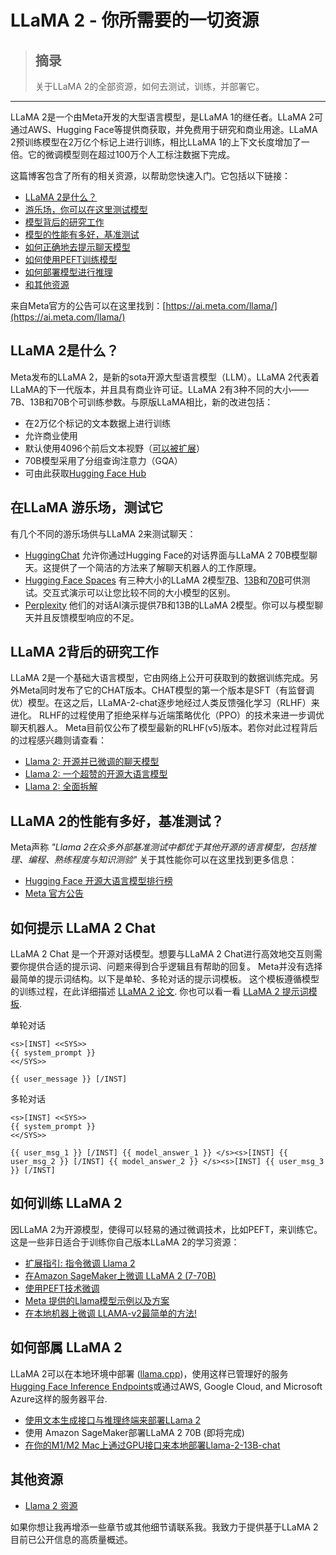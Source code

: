 # LLaMA 2 - 你所需要的一切资源

> ## 摘录
> 关于LLaMA 2的全部资源，如何去测试，训练，并部署它。

---
LLaMA 2是一个由Meta开发的大型语言模型，是LLaMA 1的继任者。LLaMA 2可通过AWS、Hugging Face等提供商获取，并免费用于研究和商业用途。LLaMA 2预训练模型在2万亿个标记上进行训练，相比LLaMA 1的上下文长度增加了一倍。它的微调模型则在超过100万个人工标注数据下完成。

这篇博客包含了所有的相关资源，以帮助您快速入门。它包括以下链接：

-   [LLaMA 2是什么？](https://www.philschmid.de/llama-2#what-is-llama-2)
-   [游乐场，你可以在这里测试模型](https://www.philschmid.de/llama-2#llama-playgrounds-test-it)
-   [模型背后的研究工作](https://www.philschmid.de/llama-2#research-behind-llama-2)
-   [模型的性能有多好，基准测试](https://www.philschmid.de/llama-2#how-good-is-llama-2-benchmarks)
-   [如何正确地去提示聊天模型](https://www.philschmid.de/llama-2#how-to-prompt-llama-2-chat)
-   [如何使用PEFT训练模型](https://www.philschmid.de/llama-2#how-to-train-llama-2)
-   [如何部署模型进行推理](https://www.philschmid.de/llama-2#how-to-deploy-llama-2)
-   [和其他资源](https://www.philschmid.de/llama-2#other-sources)


来自Meta官方的公告可以在这里找到：[https://ai.meta.com/llama/](https://ai.meta.com/llama/)

## LLaMA 2是什么？

Meta发布的LLaMA 2，是新的sota开源大型语言模型（LLM）。LLaMA 2代表着LLaMA的下一代版本，并且具有商业许可证。LLaMA 2有3种不同的大小——7B、13B和70B个可训练参数。与原版LLaMA相比，新的改进包括：

-   在2万亿个标记的文本数据上进行训练
-   允许商业使用
-   默认使用4096个前后文本视野（[可以被扩展](https://twitter.com/joao_gante/status/1681593605541236736?s=20)）
-   70B模型采用了分组查询注意力（GQA）
-   可由此获取[Hugging Face Hub](https://huggingface.co/models?other=llama-2)

## 在LLaMA 游乐场，测试它

有几个不同的游乐场供与LLaMA 2来测试聊天：

-   [HuggingChat](https://huggingface.co/chat) 允许你通过Hugging Face的对话界面与LLaMA 2 70B模型聊天。这提供了一个简洁的方法来了解聊天机器人的工作原理。
-   [Hugging Face Spaces](https://huggingface.co/spaces) 有三种大小的LLaMA 2模型[7B](https://huggingface.co/spaces/huggingface-projects/llama-2-7b-chat)、[13B](https://huggingface.co/spaces/huggingface-projects/llama-2-13b-chat)和[70B](https://huggingface.co/spaces/ysharma/Explore_llamav2_with_TGI)可供测试。交互式演示可以让您比较不同的大小模型的区别。
-   [Perplexity](https://llama.perplexity.ai/) 他们的对话AI演示提供7B和13B的LLaMA 2模型。你可以与模型聊天并且反馈模型响应的不足。

## LLaMA 2背后的研究工作

LLaMA 2是一个基础大语言模型，它由网络上公开可获取到的数据训练完成。另外Meta同时发布了它的CHAT版本。CHAT模型的第一个版本是SFT（有监督调优）模型。在这之后，LLaMA-2-chat逐步地经过人类反馈强化学习（RLHF）来进化。 RLHF的过程使用了拒绝采样与近端策略优化（PPO）的技术来进一步调优聊天机器人。 Meta目前仅公布了模型最新的RLHF(v5)版本。若你对此过程背后的过程感兴趣则请查看：

-   [Llama 2: 开源并已微调的聊天模型](https://arxiv.org/abs/2307.09288)
-   [Llama 2: 一个超赞的开源大语言模型](https://www.interconnects.ai/p/llama-2-from-meta)
-   [Llama 2: 全面拆解](https://www.youtube.com/watch?v=zJBpRn2zTco&ab_channel=AIExplained)

## LLaMA 2的性能有多好，基准测试？

Meta声称 _"Llama 2在众多外部基准测试中都优于其他开源的语言模型，包括推理、编程、熟练程度与知识测验"_ 关于其性能你可以在这里找到更多信息：

- [Hugging Face 开源大语言模型排行榜](https://huggingface.co/spaces/HuggingFaceH4/open_llm_leaderboard)
- [Meta 官方公告](https://ai.meta.com/llama/)


## 如何提示 LLaMA 2 Chat

LLaMA 2 Chat 是一个开源对话模型。想要与LLaMA 2 Chat进行高效地交互则需要你提供合适的提示词、问题来得到合乎逻辑且有帮助的回复。 Meta并没有选择最简单的提示词结构。以下是单轮、多轮对话的提示词模板。 这个模板遵循模型的训练过程，在此详细描述 [LLaMA 2 论文](https://huggingface.co/papers/2307.09288). 你也可以看一看 [LLaMA 2 提示词模板](https://gpus.llm-utils.org/llama-2-prompt-template/).

单轮对话

```
<s>[INST] <<SYS>>
{{ system_prompt }}
<</SYS>>

{{ user_message }} [/INST]
```

多轮对话

```
<s>[INST] <<SYS>>
{{ system_prompt }}
<</SYS>>

{{ user_msg_1 }} [/INST] {{ model_answer_1 }} </s><s>[INST] {{ user_msg_2 }} [/INST] {{ model_answer_2 }} </s><s>[INST] {{ user_msg_3 }} [/INST]
```

## 如何训练 LLaMA 2

因LLaMA 2为开源模型，使得可以轻易的通过微调技术，比如PEFT，来训练它。这是一些非日适合于训练你自己版本LLaMA 2的学习资源：

-   [扩展指引: 指令微调 Llama 2](https://www.philschmid.de/instruction-tune-llama-2)
-   [在Amazon SageMaker上微调 LLaMA 2 (7-70B)](https://www.philschmid.de/sagemaker-llama2-qlora)
-   [使用PEFT技术微调](https://huggingface.co/blog/llama2#fine-tuning-with-peft)
-   [Meta 提供的Llama模型示例以及方案](https://github.com/facebookresearch/llama-recipes/tree/main)
-   [在本地机器上微调 LLAMA-v2最简单的方法!](https://www.youtube.com/watch?v=3fsn19OI_C8&ab_channel=AbhishekThakur)

## 如何部属 LLaMA 2

LLaMA 2可以在本地环境中部署 ([llama.cpp](https://github.com/ggerganov/llama.cpp))，使用这样已管理好的服务 [Hugging Face Inference Endpoints](https://ui.endpoints.huggingface.co/)或通过AWS, Google Cloud, and Microsoft Azure这样的服务器平台.

-   [使用文本生成接口与推理终端来部署LLama 2](https://huggingface.co/blog/llama2#using-text-generation-inference-and-inference-endpoints)
-   使用 Amazon SageMaker部署LLaMA 2 70B (即将完成)
-   [在你的M1/M2 Mac上通过GPU接口来本地部署Llama-2-13B-chat](https://gist.github.com/adrienbrault/b76631c56c736def9bc1bc2167b5d129)


## 其他资源

-   [Llama 2 资源](https://gpus.llm-utils.org/llama-2-resources/)

如果你想让我再增添一些章节或其他细节请联系我。我致力于提供基于LLaMA 2目前已公开信息的高质量概述。
